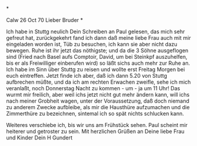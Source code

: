 <An G Fr Oe>*

 Calw 26 Oct 70
Lieber Bruder <Oehler>*

Ich habe in Stuttg neulich Dein Schreiben an Paul gelesen, das mich sehr gefreut hat, zurückgekehrt fand ich dann daß meine liebe Frau auch mit mir eingeladen worden ist, Tüb zu besuchen, ich kann sie aber nicht dazu bewegen. Ruhe ist ihr jetzt das nöthigste; und da die 3 Söhne ausgeflogen sind (Fried nach Basel aufs Comptoir, David, um bei Steinkpf auszuhelfen, bis er als Freiwilliger einberufen wird) so läßt sichs auch mehr zur Ruhe an. 
Ich habe im Sinn über Stuttg zu reisen und wollte erst Freitag Morgen bei euch eintreffen. Jetzt finde ich aber, daß ich dann 5.20 von Stuttg aufbrechen müßte, und da ich am rechten Erwachen zweifle, sehe ich mich veranlaßt, noch Donnerstag Nacht zu kommen - um - ja um 11 Uhr! Das wurmt mir freilich, aber weil ichs jetzt nicht gut mehr ändern kann, will ichs nach meiner Grobheit wagen, unter der Voraussetzung, daß doch niemand zu anderem Zwecke aufbleibe, als mir die Hausthüre aufzumachen und die Zimmerthüre zu bezeichnen, sintemal ich so spät nichts schlucken kann.

Weiteres verschiebe ich, bis wir uns am Frühstück sehen. Paul scheint mir heiterer und getroster zu sein. Mit herzlichen Grüßen an Deine liebe Frau und Kinder
 Dein H Gundert
